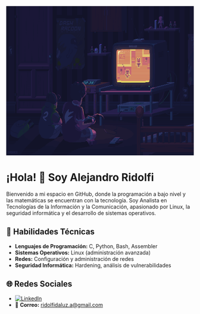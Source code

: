 <img src="./GIF.gif" alt="Descripción de la imagen" height="400" width="1280"/>


# ¡Hola! 👋 Soy Alejandro Ridolfi

Bienvenido a mi espacio en GitHub, donde la programación a bajo nivel y las matemáticas se encuentran con la tecnología. Soy Analista en Tecnologías de la Información y la Comunicación, apasionado por Linux, la seguridad informática y el desarrollo de sistemas operativos.

## 🔧 Habilidades Técnicas

- **Lenguajes de Programación:** C, Python, Bash, Assembler
- **Sistemas Operativos:** Linux (administración avanzada)
- **Redes:** Configuración y administración de redes
- **Seguridad Informática:** Hardening, análisis de vulnerabilidades

## 🌐 Redes Sociales

- [![LinkedIn](https://img.shields.io/badge/LinkedIn-blue?logo=linkedin&logoColor=white)](https://www.linkedin.com/in/alejandro-javier-ridolfi-da-luz-363008231/)
- 📧 **Correo:** ridolfidaluz.a@gmail.com
